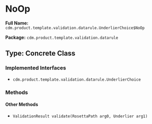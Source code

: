 # NoOp

**Full Name:** `cdm.product.template.validation.datarule.UnderlierChoice$NoOp`

**Package:** `cdm.product.template.validation.datarule`

## Type: Concrete Class

### Implemented Interfaces

- `cdm.product.template.validation.datarule.UnderlierChoice`

### Methods

#### Other Methods

- `ValidationResult validate(RosettaPath arg0, Underlier arg1)`

